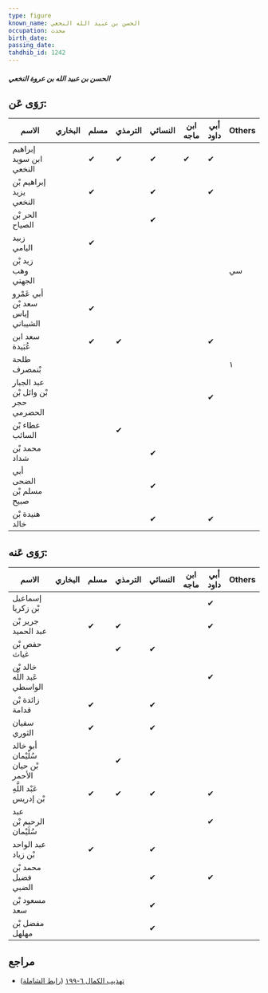```yaml
---
type: figure
known_name: الحسن بن عبيد الله النخعي
occupation: محدث
birth_date:
passing_date:
tahdhib_id: 1242
---
```

##### الحسن بن عبيد الله بن عروة النخعي

## رَوَى عَن:
| الاسم                               | البخاري | مسلم | الترمذي | النسائي | ابن ماجه | أبي داود | Others |
| ----------------------------------- | ------- | ---- | ------- | ------- | -------- | -------- | ------ |
| إبراهيم ابن سويد النخعي             |         | ✔    | ✔       | ✔       | ✔        | ✔        |        |
| إبراهيم بْن يزيد النخعي             |         | ✔    |         | ✔       |          | ✔        |        |
| الحر بْن الصياح                     |         |      |         | ✔       |          |          |        |
| زبيد اليامي                         |         | ✔    |         |         |          |          |        |
| زيد بْن وهب الجهني                  |         |      |         |         |          |          | سي     |
| أبي عَمْرو سعد بْن إياس الشيباني    |         | ✔    |         |         |          |          |        |
| سعد ابن عُبَيدة                     |         | ✔    | ✔       |         |          | ✔        |        |
| طلحة بْنمصرف                        |         |      |         |         |          |          | ١      |
| عبد الجبار بْن وائل بْن حجر الحضرمي |         |      |         |         |          | ✔        |        |
| عطاء بْن السائب                     |         |      | ✔       |         |          |          |        |
| محمد بْن شداد                       |         |      |         | ✔       |          |          |        |
| أبي الضحى مسلم بْن صبيح             |         |      |         | ✔       |          |          |        |
| هنيدة بْن خالد                      |         |      |         | ✔       |          | ✔        |        |
## رَوَى عَنه:
| الاسم                              | البخاري | مسلم | الترمذي | النسائي | ابن ماجه | أبي داود | Others |
| ---------------------------------- | ------- | ---- | ------- | ------- | -------- | -------- | ------ |
| إسماعيل بْن زكريا                  |         |      |         |         |          | ✔        |        |
| جرير بْن عبد الحميد                |         | ✔    | ✔       |         |          | ✔        |        |
| حفص بْن غياث                       |         |      | ✔       | ✔       |          |          |        |
| خالد بْن عَبد اللَّه الواسطي       |         |      |         |         |          | ✔        |        |
| زائدة بْن قدامة                    |         | ✔    |         | ✔       |          |          |        |
| سفيان الثوري                       |         | ✔    |         | ✔       |          |          |        |
| أبو خالد سُلَيْمان بْن حيان الأحمر |         |      | ✔       |         |          |          |        |
| عَبْد اللَّهِ بْن إدريس            |         | ✔    | ✔       | ✔       |          | ✔        |        |
| عبد الرحيم بْن سُلَيْمان           |         |      |         |         |          | ✔        |        |
| عبد الواحد بْن زياد                |         | ✔    |         | ✔       |          |          |        |
| محمد بْن فضيل الضبي                |         |      |         | ✔       |          | ✔        |        |
| مسعود بْن سعد                      |         |      |         | ✔       |          |          |        |
| مفضل بْن مهلهل                     |         |      |         | ✔       |          |          |        |
## مراجع
- [تهذيب الكمال ٦-١٩٩](obsidian://open?vault=Tahdhib-al-Kamal&file=Figures/١٢٤٢-الحسن%20بن%20عبيد%20الله%20بن%20عروة%20النخعي) ([رابط الشاملة](https://shamela.ws/book/3722/2863))